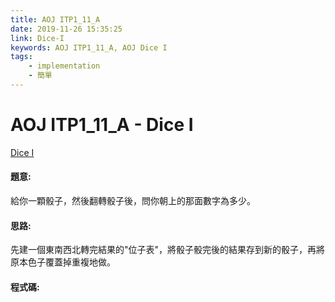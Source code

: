 ```yaml
---
title: AOJ ITP1_11_A
date: 2019-11-26 15:35:25
link: Dice-I
keywords: AOJ ITP1_11_A, AOJ Dice I
tags:
    - implementation
    - 簡單
---
```

# AOJ ITP1_11_A - Dice I
[Dice I](http://judge.u-aizu.ac.jp/onlinejudge/description.jsp?id=ITP1_11_A)


#### 題意:
給你一顆骰子，然後翻轉骰子後，問你朝上的那面數字為多少。
<!-- more -->
#### 思路:
先建一個東南西北轉完結果的"位子表"，將骰子骰完後的結果存到新的骰子，再將原本色子覆蓋掉重複地做。

#### 程式碼:
<script src="https://gist.github.com/Daviswww/fdd20a2347cfacc7bcc6f8fa78818726.js"></script>